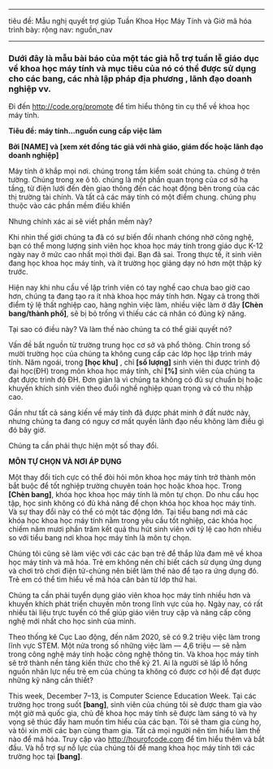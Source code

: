 * * *

tiêu đề: Mẫu nghị quyết trợ giúp Tuần Khoa Học Máy Tính và Giờ mã hóa trình bày: rộng nav: nguồn_nav

* * *

### Dưới đây là mẫu bài báo của một tác giả hỗ trợ tuần lễ giáo dục về khoa học máy tính và mục tiêu của nó có thể được sử dụng cho các bang, các nhà lập pháp địa phương , lãnh đạo doanh nghiệp vv.

  


Đi đến http://code.org/promote để tìm hiểu thông tin cụ thể về khoa học máy tính.

**Tiêu đề: máy tính...nguồn cung cấp việc làm**

**Bởi [NAME] và [xem xét đồng tác giả với nhà giáo, giám đốc hoặc lãnh đạo doanh nghiệp]**

Máy tính ở khắp mọi nơi. chúng trong tầm kiểm soát chúng ta. chúng ở trên tường. Chúng trong xe ô tô. chúng là một phần quan trọng của cơ sở hạ tầng, từ điện lưới đến đèn giao thông đến các hoạt động bên trong của các thị trường tài chính. Và tất cả các máy tính có một điểm chung. chúng phụ thuộc vào các phần mềm điều khiển

Nhưng chính xác ai sẽ viết phần mềm này?

Khi nhìn thế giới chúng ta đã có sự biến đổi nhanh chóng nhờ công nghệ, bạn có thể mong lượng sinh viên học khoa học máy tính trong giáo dục K-12 ngày nay ở mức cao nhất mọi thời đại. Bạn đã sai. Trong thực tế, ít sinh viên đang học khoa học máy tính, và ít trường học giảng dạy nó hơn một thập kỷ trước.

Hiện nay khi nhu cầu về lập trình viên có tay nghề cao chưa bao giờ cao hơn, chúng ta đang tạo ra ít nhà khoa học máy tính hơn. Ngay cả trong thời điểm tỷ lệ thất nghiệp cao, hàng nghìn việc làm, nhiều việc làm ở đây **[Chèn bang/thành phố]**, sẽ bị bỏ trống vì thiếu các cá nhân có đúng kỹ năng.

Tại sao có điều này? Và làm thế nào chúng ta có thể giải quyết nó?

Vấn đề bắt nguồn từ trường trung học cơ sở và phổ thông. Chín trong số mười trường học của chúng ta không cung cấp các lớp học lập trình máy tính. Năm ngoái, trong **[học khu]** , chỉ **[số lượng]** sinh viên thi được trình độ đại học(ĐH) trong môn khoa học máy tính, chỉ **[%]** sinh viên của chúng ta đạt được trình độ ĐH. Đơn giản là vì chúng ta không có đủ sự chuẩn bị hoặc khuyến khích sinh viên theo đuổi nghề nghiệp quan trọng và có thu nhập cao.

Gần như tất cả sáng kiến về máy tính đã được phát minh ở đất nước này, nhưng chúng ta đang có nguy cơ mất quyền lãnh đạo nếu không làm điều gì đó bây giờ.

Chúng ta cần phải thực hiện một số thay đổi.

**MÔN TỰ CHỌN VÀ NƠI ÁP DỤNG**

Một thay đổi tích cực có thể đòi hỏi môn khoa học máy tính trở thành môn bắt buộc để tốt nghiệp trường chuyên toán học hoặc khoa học. Trong **[Chèn bang]**, khóa học khoa học máy tính là môn tự chọn. Do nhu cầu học tập, học sinh không có đủ khả năng để chọn khóa học khoa học máy tính. Và sự thay đổi này có thể có một tác động lớn. Tại tiểu bang nơi mà các khóa học khoa học máy tính nằm trong yêu cầu tốt nghiệp, các khóa học chiếm năm mươi phần trăm kết quả thu hút sinh viên với tỷ lệ cao hơn nhiều so với tiểu bang nơi khoa học máy tính là môn tự chọn.

Chúng tôi cũng sẽ làm việc với các các bạn trẻ để thắp lửa đam mê về khoa học máy tính và mã hóa. Trẻ em không nên chỉ biết cách sử dụng ứng dụng và chơi trò chơi điện tử-chúng nên biết làm thế nào để tạo ra ứng dụng đó. Trẻ em có thể tìm hiểu về mã hóa căn bản từ lớp thứ hai.

Chúng ta cần phải tuyển dụng giáo viên khoa học máy tính nhiều hơn và khuyến khích phát triển chuyên môn trong lĩnh vực của họ. Ngày nay, có rất nhiều tài liệu trực tuyến có thể giúp giáo viên truy cập và nâng cấp công nghệ mới nhất cho học sinh của mình.

Theo thống kê Cục Lao động, đến năm 2020, sẽ có 9.2 triệu việc làm trong lĩnh vực STEM. Một nửa trong số những việc làm — 4,6 triệu — sẽ nằm trong công nghệ máy tính hoặc công nghệ thông tin. Và khoa học máy tính sẽ trở thành nền tảng kiến thức cho thế kỷ 21. Ai là người sẽ lấp lỗ hổng nguồn nhân lực nếu trẻ em của chúng ta không có được cơ hội để đạt được những kỹ năng cần thiết?

This week, December 7–13, is Computer Science Education Week. Tại các trường học trong suốt **[bang]**, sinh viên của chúng tôi sẽ được tham gia vào một giờ mã quốc gia, chủ đề khoa học máy tính sẽ được làm sáng tỏ và hy vọng sẽ thúc đẩy ham muốn tìm hiểu của các bạn. Tôi sẽ tham gia cùng họ, và tôi xin mời các bạn cùng tham gia. Tất cả mọi người nên tìm hiểu làm thế nào để mã hóa. Truy cập vào <http://hourofcode.com> để tìm hiểu thêm và bắt đầu. Và hỗ trợ sự nỗ lực của chúng tôi để mang khoa học máy tính tới các trường học tại **[bang]**.